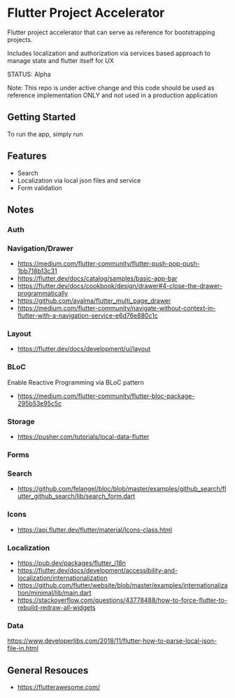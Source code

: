 # Flutter Project Accelerator

Flutter project accelerator that can serve as reference for bootstrapping projects.

Includes localization and authorization via services based approach to
manage state and flutter itself for UX

STATUS: Alpha

Note: This repo is under active change and this code should be used as reference implementation ONLY and not used in a production application

## Getting Started

To run the app, simply run

## Features

- Search
- Localization via local json files and service
- Form validation

## Notes

### Auth

### Navigation/Drawer

- https://medium.com/flutter-community/flutter-push-pop-push-1bb718b13c31
- https://flutter.dev/docs/catalog/samples/basic-app-bar
- https://flutter.dev/docs/cookbook/design/drawer#4-close-the-drawer-programmatically
- https://github.com/ayalma/flutter_multi_page_drawer
- https://medium.com/flutter-community/navigate-without-context-in-flutter-with-a-navigation-service-e6d76e880c1c

### Layout

- https://flutter.dev/docs/development/ui/layout

### BLoC

Enable Reactive Programming via BLoC pattern

- https://medium.com/flutter-community/flutter-bloc-package-295b53e95c5c

### Storage

- https://pusher.com/tutorials/local-data-flutter

### Forms

### Search

- https://github.com/felangel/bloc/blob/master/examples/github_search/flutter_github_search/lib/search_form.dart

### Icons

- https://api.flutter.dev/flutter/material/Icons-class.html

### Localization

- https://pub.dev/packages/flutter_i18n
- https://flutter.dev/docs/development/accessibility-and-localization/internationalization
- https://github.com/flutter/website/blob/master/examples/internationalization/minimal/lib/main.dart
- https://stackoverflow.com/questions/43778488/how-to-force-flutter-to-rebuild-redraw-all-widgets

### Data

https://www.developerlibs.com/2018/11/flutter-how-to-parse-local-json-file-in.html

## General Resouces

- https://flutterawesome.com/
